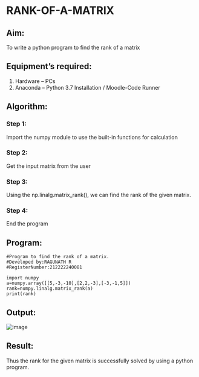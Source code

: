 # RANK-OF-A-MATRIX
## Aim:
To write a python program to find the rank of a matrix
## Equipment’s required:
1. 	Hardware – PCs
2. 	Anaconda – Python 3.7 Installation / Moodle-Code Runner
## Algorithm:
### Step 1: 
Import the numpy module to use the built-in functions for calculation
### Step 2:
Get the input matrix from the user
### Step 3: 
Using the np.linalg.matrix_rank(), we can find the rank of the given matrix.
### Step 4: 
End the program
## Program:
```
#Program to find the rank of a matrix.
#Developed by:RAGUNATH R
#RegisterNumber:212222240081

import numpy 
a=numpy.array([[5,-3,-10],[2,2,-3],[-3,-1,5]])
rank=numpy.linalg.matrix_rank(a)
print(rank)
```
## Output:
![image](https://user-images.githubusercontent.com/113915622/225963422-40f81446-a9fe-4dca-808a-b9f111ba664d.png)


## Result:
Thus the rank for the given matrix is successfully solved by  using a python program.

